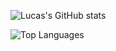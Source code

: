 ![Lucas's GitHub stats](https://github-readme-stats.vercel.app/api?username=aguiarlucas2703&show_icons=true&theme=tokyonight)

![Top Languages](https://github-readme-stats.vercel.app/api/top-langs/?username=aguiarlucas2703&layout=compact&langs_count=8)
<!--
**aguiarlucas2703/aguiarlucas2703** is a ✨ _special_ ✨ repository because its `README.md` (this file) appears on your GitHub profile.

Here are some ideas to get you started:

- 🔭 I’m currently working on ...
- 🌱 I’m currently learning ...
- 👯 I’m looking to collaborate on ...
- 🤔 I’m looking for help with ...
- 💬 Ask me about ...
- 📫 How to reach me: ...
- 😄 Pronouns: ...
- ⚡ Fun fact: ...
-->
